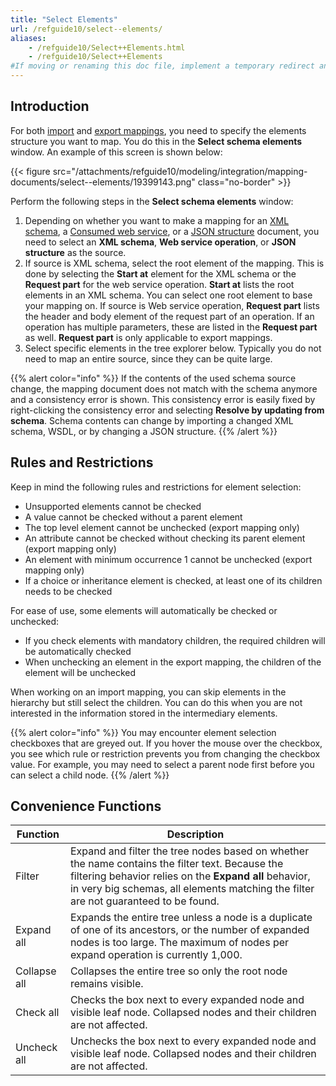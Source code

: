 ```yaml
---
title: "Select Elements"
url: /refguide10/select--elements/
aliases:
    - /refguide10/Select++Elements.html
    - /refguide10/Select++Elements
#If moving or renaming this doc file, implement a temporary redirect and let the respective team know they should update the URL in the product. See Mapping to Products for more details.
---
```


## Introduction

For both [import](/refguide10/import-mappings/) and [export mappings](/refguide10/export-mappings/), you need to specify the elements structure you want to map. You do this in the **Select schema elements** window. An example of this screen is shown below:

{{< figure src="/attachments/refguide10/modeling/integration/mapping-documents/select--elements/19399143.png" class="no-border" >}}

Perform the following steps in the **Select schema elements** window:

1. Depending on whether you want to make a mapping for an [XML schema](/refguide10/xml-schemas/), a [Consumed web service](/refguide10/consumed-web-services/), or a [JSON structure](/refguide10/json-structures/) document, you need to select an **XML schema**, **Web service operation**, or **JSON structure** as the source.
2. If source is XML schema, select the root element of the mapping. This is done by selecting the **Start at** element for the XML schema or the **Request part** for the web service operation. **Start at** lists the root elements in an XML schema. You can select one root element to base your mapping on. If source is Web service operation, **Request part** lists the header and body element of the request part of an operation. If an operation has multiple parameters, these are listed in the **Request part** as well. **Request part** is only applicable to export mappings.
3. Select specific elements in the tree explorer below. Typically you do not need to map an entire source, since they can be quite large.

{{% alert color="info" %}}
If the contents of the used schema source change, the mapping document does not match with the schema anymore and a consistency error is shown. This consistency error is easily fixed by right-clicking the consistency error and selecting **Resolve by updating from schema**. Schema contents can change by importing a changed XML schema, WSDL, or by changing a JSON structure.
{{% /alert %}}

## Rules and Restrictions

Keep in mind the following rules and restrictions for element selection:

* Unsupported elements cannot be checked
* A value cannot be checked without a parent element
* The top level element cannot be unchecked (export mapping only)
* An attribute cannot be checked without checking its parent element (export mapping only)
* An element with minimum occurrence 1 cannot be unchecked (export mapping only)
* If a choice or inheritance element is checked, at least one of its children needs to be checked

For ease of use, some elements will automatically be checked or unchecked:

* If you check elements with mandatory children, the required children will be automatically checked
* When unchecking an element in the export mapping, the children of the element will be unchecked

When working on an import mapping, you can skip elements in the hierarchy but still select the children. You can do this when you are not interested in the information stored in the intermediary elements.

{{% alert color="info" %}}
You may encounter element selection checkboxes that are greyed out. If you hover the mouse over the checkbox, you see which rule or restriction prevents you from changing the checkbox value. For example, you may need to select a parent node first before you can select a child node.
{{% /alert %}}

## Convenience Functions

| Function | Description |
| --- | --- |
| Filter | Expand and filter the tree nodes based on whether the name contains the filter text. Because the filtering behavior relies on the **Expand all** behavior, in very big schemas, all elements matching the filter are not guaranteed to be found. |
| Expand all | Expands the entire tree unless a node is a duplicate of one of its ancestors, or the number of expanded nodes is too large. The maximum of nodes per expand operation is currently 1,000. |
| Collapse all | Collapses the entire tree so only the root node remains visible. |
| Check all | Checks the box next to every expanded node and visible leaf node. Collapsed nodes and their children are not affected. |
| Uncheck all | Unchecks the box next to every expanded node and visible leaf node. Collapsed nodes and their children are not affected. |
